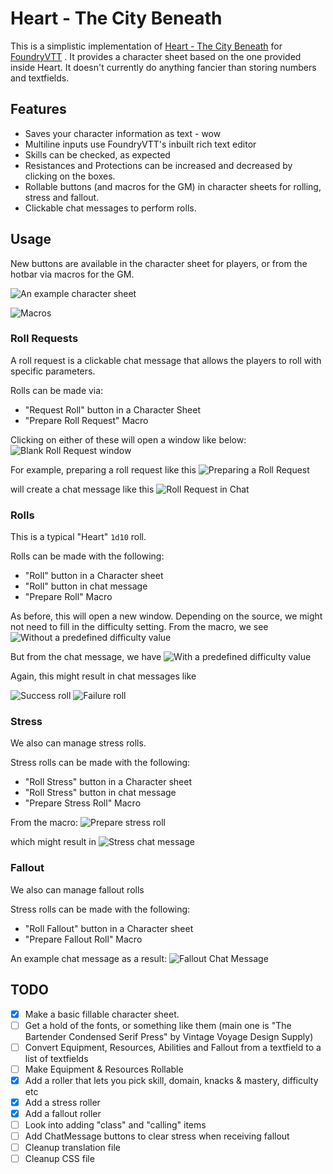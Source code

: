 # Heart - The City Beneath

This is a simplistic implementation of [Heart - The City Beneath](https://rowanrookanddecard.com/product/heart-the-city-beneath-rpg/) for [FoundryVTT](https://foundryvtt.com/) . It provides a character sheet based on the one provided inside Heart. It doesn't currently do anything fancier than storing numbers and textfields.
## Features

* Saves your character information as text - wow
* Multiline inputs use FoundryVTT's inbuilt rich text editor
* Skills can be checked, as expected
* Resistances and Protections can be increased and decreased by clicking on the boxes.
* Rollable buttons (and macros for the GM) in character sheets for rolling, stress and fallout.
* Clickable chat messages to perform rolls.

## Usage

New buttons are available in the character sheet for players, or from the hotbar via macros for the GM.


![An example character sheet](https://i.imgur.com/8paJrcO.png)

![Macros](https://i.imgur.com/DsW0Xvz.png)

### Roll Requests

A roll request is a clickable chat message that allows the players to roll with specific parameters.


Rolls can be made via: 
* "Request Roll" button in a Character Sheet
* "Prepare Roll Request" Macro

Clicking on either of these will open a window like below:
![Blank Roll Request window](https://i.imgur.com/PkjB1Le.png)
 
For example, preparing a roll request like this
![Preparing a Roll Request](https://i.imgur.com/BwGaaIb.png)

will create a chat message like this
![Roll Request in Chat](https://i.imgur.com/nC3Sur9.png)

### Rolls

This is a typical "Heart" `1d10` roll.

Rolls can be made with the following: 
* "Roll" button in a Character sheet
* "Roll" button in chat message
* "Prepare Roll" Macro

As before, this will open a new window. Depending on the source, we might not need to fill in the difficulty setting. From the macro, we see
![Without a predefined difficulty value](https://i.imgur.com/g7YBPQd.png)

But from the chat message, we have
![With a predefined difficulty value](https://i.imgur.com/lFaXD5M.png)

Again, this might result in chat messages like

![Success roll](https://i.imgur.com/cGZjSqZ.png)
![Failure roll](https://i.imgur.com/dwtGFPA.png)

### Stress

We also can manage stress rolls.

Stress rolls can be made with the following: 
* "Roll Stress" button in a Character sheet
* "Roll Stress" button in chat message
* "Prepare Stress Roll" Macro

From the macro:
![Prepare stress roll](https://i.imgur.com/0NzCkBf.png)

which might result in
![Stress chat message](https://i.imgur.com/ZZ1rZhJ.png)

### Fallout

We also can manage fallout rolls

Stress rolls can be made with the following: 
* "Roll Fallout" button in a Character sheet
* "Prepare Fallout Roll" Macro

An example chat message as a result:
![Fallout Chat Message](https://i.imgur.com/DsW0Xvz.png)


## TODO

- [x] Make a basic fillable character sheet.
- [ ] Get a hold of the fonts, or something like them (main one is "The Bartender Condensed Serif Press" by Vintage Voyage Design Supply)
- [ ] Convert Equipment, Resources, Abilities and Fallout from a textfield to a list of textfields
- [ ] Make Equipment & Resources Rollable
- [x] Add a roller that lets you pick skill, domain, knacks & mastery, difficulty etc
- [x] Add a stress roller
- [x] Add a fallout roller
- [ ] Look into adding "class" and "calling" items
- [ ] Add ChatMessage buttons to clear stress when receiving fallout
- [ ] Cleanup translation file
- [ ] Cleanup CSS file